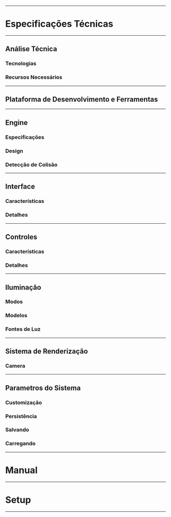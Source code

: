 

---


# Especificações Técnicas #


---


## Análise Técnica ##

### Tecnologias ###

### Recursos Necessários ###


---


## Plataforma de Desenvolvimento e Ferramentas ##


---


## Engine ##

### Especificações ###

### Design ###

### Detecção de Colisão ###


---


## Interface ##

### Características ###

### Detalhes ###


---


## Controles ##

### Características ###

### Detalhes ###


---


## Iluminação ##

### Modos ###

### Modelos ###

### Fontes de Luz ###


---


## Sistema de Renderização ##

### Camera ###


---


## Parametros do Sistema ##

### Customização ###

### Persistência ###

### Salvando ###

### Carregando ###


---


# Manual #


---


# Setup #


---
